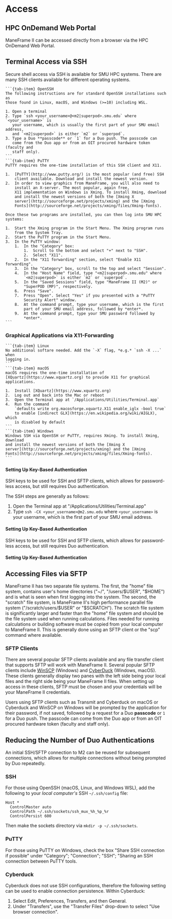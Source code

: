 # Access

## HPC OnDemand Web Portal

ManeFrame II can be accessed directly from a browser via the HPC OnDemand Web
Portal.

## Terminal Access via SSH

Secure shell access via SSH is available for SMU HPC systems. There are many
SSH clients available for different operating systems.

````{tab-set}
```{tab-item} OpenSSH
The following instructions are for standard OpenSSH installations such as
those found in Linux, macOS, and Windows (>=10) including WSL.

1. Open a terminal
2. Type `ssh <your_username>@<m2|superpod>.smu.edu` where `<your_username>` is
   your username, which is usually the first part of your SMU email address,
   and `<m2|superpod>` is either `m2` or `superpod`.
3. Type a Duo **passcode** or `1` for a Duo push. The passcode can
   come from the Duo app or from an OIT procured hardware token (faculty and
   staff only).
```
```{tab-item} PuTTY
PuTTY requires the one-time installation of this SSH client and X11.

1.  [PuTTY](http://www.putty.org/) is the most popular (and free) SSH
    client available. Download and install the newest version.
2.  In order to view graphics from ManeFrame, you will also need to
    install an X-server. The most popular, again free,
    X11 implementation on Windows is Xming. To install Xming, download
    and install the newest versions of both the [Xming X
    server](http://sourceforge.net/projects/xming) and the [Xming
    Fonts](http://sourceforge.net/projects/xming/files/Xming-fonts).

Once these two programs are installed, you can then log into SMU HPC systems:

1.  Start the Xming program in the Start Menu. The Xming program runs
    from the System Tray.
2.  Start the PuTTY program in the Start Menu.
3.  In the PuTTY window:
    1.  In the "Category" box:
        1.  Scroll to the bottom and select "+" next to "SSH".
        2.  Select "X11".
    2.  In the "X11 forwarding" section, select "Enable X11 forwarding".
    3.  In the "Category" box, scroll to the top and select "Session".
    4.  In the "Host Name" field, type "<m2|superpod>.smu.edu" where
        `<m2|superpod>` is either `m2` or `superpod`.
    5.  In the "Saved Sessions" field, type "ManeFrame II (M2)" or
        "SuperPOD (MP)", respectively.
    6.  Press "Save".
    7.  Press "Open". Select "Yes" if you presented with a "PuTTY
        Security Alert" window.
    8.  At the command prompt, type your username, which is the first
        part of your SMU email address, followed by *enter*.
    9.  At the command prompt, type your SMU password followed by
        *enter*.
```
````

### Graphical Applications via X11-Forwarding

````{tab-set}
```{tab-item} Linux
No additional softare needed. Add the `-X` flag, *e.g.* `ssh -X ...` when
logging in.
```
```{tab-item} macOS
macOS requires the one-time installation of
[XQuartz](https://www.xquartz.org) to provide X11 for graphical
applications.

1.  Install [XQuartz](https://www.xquartz.org)
2.  Log out and back into the Mac or reboot
3.  Open the Terminal app at `/Applications/Utilities/Terminal.app`
4.  Run the command
    `defaults write org.macosforge.xquartz.X11 enable_iglx -bool true`
    to enable [indirect GLX](https://en.wikipedia.org/wiki/AIGLX), which
    is disabled by default
```
```{tab-item} Windows
Windows SSH via OpenSSH or PuTTY, requires Xming. To install Xming, download
and install the newest versions of both the [Xming X
server](http://sourceforge.net/projects/xming) and the [Xming
Fonts](http://sourceforge.net/projects/xming/files/Xming-fonts).
```
````

#### Setting Up Key-Based Authentication

SSH keys to be used for SSH and SFTP clients, which allows for
password-less access, but still requires Duo authentication.

The SSH steps are generally as follows:

1.  Open the Terminal app at \"/Applications/Utilities/Terminal.app\"
2.  Type `ssh -CX <your_username>@m2.smu.edu` where `<your_username>` is
    your username, which is the first part of your SMU email address.

#### Setting Up Key-Based Authentication

SSH keys to be used for SSH and SFTP clients, which allows for
password-less access, but still requires Duo authentication.

#### Setting Up Key-Based Authentication

## Accessing Files via SFTP

ManeFrame II has two separate file systems. The first, the \"home\" file
system, contains user\'s home directories (\"\~/\", \"/users/\$USER\",
\"\$HOME\") and is what is seen when first logging into the system. The
second, the \"scratch\" file system, is ManeFrame II\'s high performance
parallel file system (\"/scratch/users/\$USER\" or \"\$SCRATCH\"). The
scratch file system is significantly larger and faster than the \"home\"
file system and should be the file system used when running
calculations. Files needed for running calculations or building software
must be copied from your local computer to ManeFrame II. This is
generally done using an SFTP client or the \"scp\" command where
available.

### SFTP Clients

There are several popular SFTP clients available and any file transfer
client that supports SFTP will work with ManeFrame II. Several popular
SFTP clients include [WinSCP](https://winscp.net/) (Windows)
and [CyberDuck](https://cyberduck.io) (Windows, macOS). These clients
generally display two panes with the left side being your local files
and the right side being your ManeFrame II files. When setting up access
in these clients, SFTP must be chosen and your credentials will be your
ManeFrame II credentials.

Users using SFTP clients such as Transmit and Cyberduck on macOS or
Cyberduck and WinSCP on Windows will be prompted by the application for
their password, if not saved, followed by a request for a Duo
**passcode** or `1` for a Duo push. The passcode can come from the Duo
app or from an OIT procured hardware token (faculty and staff only).

## Reducing the Number of Duo Authentications

An initial SSH/SFTP connection to M2 can be reused for subsequent
connections, which allows for multiple connections without being
prompted by Duo repeatedly.

### SSH

For those using OpenSSH (macOS, Linux, and Windows WSL), add the
following to your *local computer\'s* SSH `~/.ssh/config` file:

    Host *
      ControlMaster auto
      ControlPath ~/.ssh/sockets/ssh_mux_%h_%p_%r
      ControlPersist 600

Then make the sockets directory via `mkdir -p ~/.ssh/sockets`.

### PuTTY

For those using PuTTY on Windows, check the box \"Share SSH connection
if possible\" under \"Category\"; \"Connection\"; \"SSH\"; \"Sharing an
SSH connection between PuTTY tools.

### Cyberduck

Cyberduck does not use SSH configurations, therefore the following
setting can be used to enable connection persistence. Within Cyberduck:

1.  Select Edit, Preferences, Transfers, and then General.
2.  Under \"Transfers\", use the \"Transfer Files\" drop-down to select
    \"Use browser connection\".

